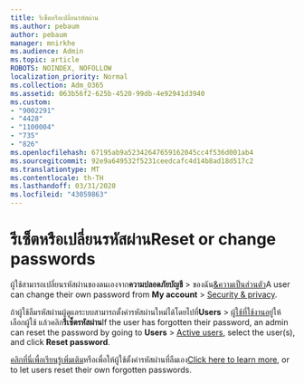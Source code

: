 ```yaml
---
title: รีเซ็ตหรือเปลี่ยนรหัสผ่าน
ms.author: pebaum
author: pebaum
manager: mnirkhe
ms.audience: Admin
ms.topic: article
ROBOTS: NOINDEX, NOFOLLOW
localization_priority: Normal
ms.collection: Adm_O365
ms.assetid: 063b56f2-625b-4520-99db-4e92941d3940
ms.custom:
- "9002291"
- "4428"
- "1100004"
- "735"
- "826"
ms.openlocfilehash: 67195ab9a52342647659162045cc4f536d001ab4
ms.sourcegitcommit: 92e9a649532f5231ceedcafc4d14b8ad18d517c2
ms.translationtype: MT
ms.contentlocale: th-TH
ms.lasthandoff: 03/31/2020
ms.locfileid: "43059863"
---
```

# <a name="reset-or-change-passwords"></a><span data-ttu-id="de34c-102">รีเซ็ตหรือเปลี่ยนรหัสผ่าน</span><span class="sxs-lookup"><span data-stu-id="de34c-102">Reset or change passwords</span></span>

<span data-ttu-id="de34c-103">ผู้ใช้สามารถเปลี่ยนรหัสผ่านของตนเองจาก**ความปลอดภัยบัญชี** > ของฉัน[&ความเป็นส่วนตัว](https://portal.office.com/account/#security)</span><span class="sxs-lookup"><span data-stu-id="de34c-103">A user can change their own password from **My account** > [Security & privacy](https://portal.office.com/account/#security).</span></span>
  
<span data-ttu-id="de34c-104">ถ้าผู้ใช้ลืมรหัสผ่านผู้ดูแลระบบสามารถตั้งค่ารหัสผ่านใหม่ได้โดยไปที่**Users** > [ผู้ใช้ที่ใช้งานอยู่](https://portal.office.com/adminportal/home#/users)ให้เลือกผู้ใช้ แล้วคลิก**รีเซ็ตรหัสผ่าน**</span><span class="sxs-lookup"><span data-stu-id="de34c-104">If the user has forgotten their password, an admin can reset the password by going to **Users** > [Active users](https://portal.office.com/adminportal/home#/users), select the user(s), and click **Reset password**.</span></span>
  
<span data-ttu-id="de34c-105">[คลิกที่นี่เพื่อเรียนรู้เพิ่มเติม](https://docs.microsoft.com/office365/admin/add-users/reset-passwords)หรือเพื่อให้ผู้ใช้ตั้งค่ารหัสผ่านที่ลืมเอง</span><span class="sxs-lookup"><span data-stu-id="de34c-105">[Click here to learn more](https://docs.microsoft.com/office365/admin/add-users/reset-passwords), or to let users reset their own forgotten passwords.</span></span>
